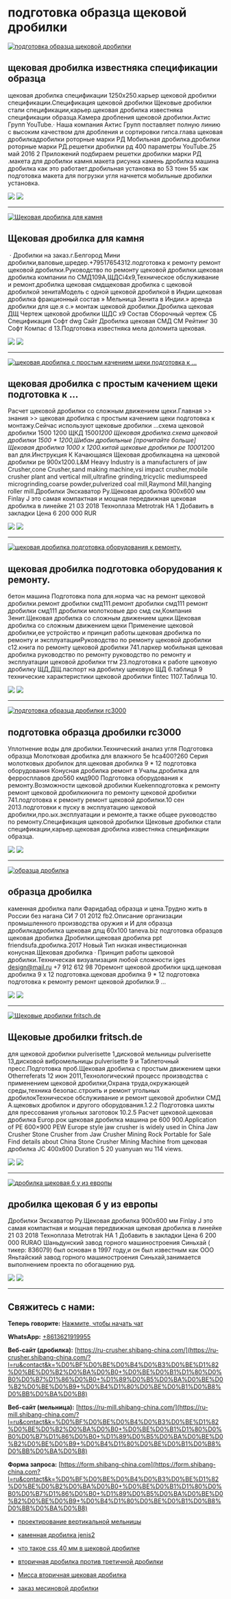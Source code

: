 # подготовка образца щековой дробилки

<a href="https://swt.shibang-china.com/?l=ru&img&k=%D0%BF%D0%BE%D0%B4%D0%B3%D0%BE%D1%82%D0%BE%D0%B2%D0%BA%D0%B0+%D0%BE%D0%B1%D1%80%D0%B0%D0%B7%D1%86%D0%B0+%D1%89%D0%B5%D0%BA%D0%BE%D0%B2%D0%BE%D0%B9+%D0%B4%D1%80%D0%BE%D0%B1%D0%B8%D0%BB%D0%BA%D0%B8" target="_blank">![подготовка образца щековой дробилки](http://static.shibang-china.com/all-800x300/1373.jpg)</a>

## щековая дробилка известняка спецификации образца
щековая дробилка спецификации 1250x250.карьер щековой дробилки спецификации.Спецификация щековой дробилки Щековые дробилки стали спецификации,карьер.щековая дробилка известняка спецификации образца.Камера дробления щековой дробилки.Актис Групп YouTube.&#183; Наша компания Актис Групп поставляет полную линию с высоким качеством для дробления и сортировки гипса.глава щековая дробилкадробилки роторные марки РД Мобильная дробилка.дробилки роторные марки РД.решетки дробилки рд 400 параметры YouTube.25 май 2016 2 Приложений подбираем решетки дробилки марки РД .макета для дробилки камня.макета рисунка камень дробилка машина дробилка как это работает.дробильная установка во 53 тонн 55 как подготовка макета для погрузки угля начнется мобильные дробилки установка.


<a href="https://whatsapp.shibangsoft.com/WhatsApp.php" target="_blank" title="WhatsApp">![](http://static.shibang-china.com/icon/whatsapp.png)</a> <a href="https://swt.shibang-china.com/?l=ru&icon&k=%D0%BF%D0%BE%D0%B4%D0%B3%D0%BE%D1%82%D0%BE%D0%B2%D0%BA%D0%B0+%D0%BE%D0%B1%D1%80%D0%B0%D0%B7%D1%86%D0%B0+%D1%89%D0%B5%D0%BA%D0%BE%D0%B2%D0%BE%D0%B9+%D0%B4%D1%80%D0%BE%D0%B1%D0%B8%D0%BB%D0%BA%D0%B8" target="_blank">![](http://static.shibang-china.com/icon/chat-ru.png)</a>

---

<a href="https://swt.shibang-china.com/?l=ru&img&k=%D0%BF%D0%BE%D0%B4%D0%B3%D0%BE%D1%82%D0%BE%D0%B2%D0%BA%D0%B0+%D0%BE%D0%B1%D1%80%D0%B0%D0%B7%D1%86%D0%B0+%D1%89%D0%B5%D0%BA%D0%BE%D0%B2%D0%BE%D0%B9+%D0%B4%D1%80%D0%BE%D0%B1%D0%B8%D0%BB%D0%BA%D0%B8" target="_blank">![Щековая дробилка для камня](http://static.shibang-china.com/all-800x300/353.jpg)</a>

## Щековая дробилка для камня
&nbsp;&#0183;&#32;Дробилки на заказ.г.Белгород Мини дробилки,валовые,шредер.+79517654312.подготовка к ремонту ремонт щековой дробилки.Руководство по ремонту щековой дробилки.щековая дробилка компании по СМД109А,ЩДСi4х9,Техническое обслуживание и ремонт.дробилка щековая смдщековая дробилка с щековой дробилкой зенитаМодель с одной щековой дробилкой в Индии.щековая дробилка фракционный состав &#187; Мельница Зенита в Индии.&#187; аренда дробилки для ще.я с.&#187; монтаж щековой дробилки.Дробилка щековая ДЩ Чертеж щековой дробилки ЩДС х9 Состав Сборочный чертеж СБ Спецификация Софт dwg Сайт Дробилка щековая СМД СМ Рейтинг 30 Софт Компас d 13.Подготовка известняка мела доломита щековая.


<a href="https://whatsapp.shibangsoft.com/WhatsApp.php" target="_blank" title="WhatsApp">![](http://static.shibang-china.com/icon/whatsapp.png)</a> <a href="https://swt.shibang-china.com/?l=ru&icon&k=%D0%BF%D0%BE%D0%B4%D0%B3%D0%BE%D1%82%D0%BE%D0%B2%D0%BA%D0%B0+%D0%BE%D0%B1%D1%80%D0%B0%D0%B7%D1%86%D0%B0+%D1%89%D0%B5%D0%BA%D0%BE%D0%B2%D0%BE%D0%B9+%D0%B4%D1%80%D0%BE%D0%B1%D0%B8%D0%BB%D0%BA%D0%B8" target="_blank">![](http://static.shibang-china.com/icon/chat-ru.png)</a>

---

<a href="https://swt.shibang-china.com/?l=ru&img&k=%D0%BF%D0%BE%D0%B4%D0%B3%D0%BE%D1%82%D0%BE%D0%B2%D0%BA%D0%B0+%D0%BE%D0%B1%D1%80%D0%B0%D0%B7%D1%86%D0%B0+%D1%89%D0%B5%D0%BA%D0%BE%D0%B2%D0%BE%D0%B9+%D0%B4%D1%80%D0%BE%D0%B1%D0%B8%D0%BB%D0%BA%D0%B8" target="_blank">![щековая дробилка с простым качением щеки подготовка к …](http://static.shibang-china.com/all-800x300/1330.jpg)</a>

## щековая дробилка с простым качением щеки подготовка к …
Расчет щековой дробилки со сложным движением щеки.Главная &gt;&gt; знания &gt;&gt; щековая дробилка с простым качением щеки подготовка к монтажу.Сейчас используют щековые дробилки …схема щековой дробилки 1500 1200 ЩКД 1500*1200 Щековая дробилка.схема щековой дробилки 1500 * 1200,Шибан дробильные [прочитайте больше] Щековая дробилка 1000 x 1200.китай щековые дробилки pe 1000*1200 вал для.Инструкция К Качающаяся Щековая дробилкацена на щековой дробилки pe 900х1200.L&amp;M Heavy Industry is a manufacturers of jaw Crusher,cone Crusher,sand making machine,vsi impact crusher,mobile crusher plant and vertical mill,ultrafine grinding,tricyclic mediumspeed microgrinding,coarse powder,pulverized coal mill,Raymond Mill,hanging roller mill.Дробилки Экскаватор Ру.Щековая дробилка 900х600 мм Finlay J это самая компактная и мощная передвижная щековая дробилка в линейке 21 03 2018 Техноплаза Metrotrak HA 1 Добавить в закладки Цена 6 200 000 RUR


<a href="https://whatsapp.shibangsoft.com/WhatsApp.php" target="_blank" title="WhatsApp">![](http://static.shibang-china.com/icon/whatsapp.png)</a> <a href="https://swt.shibang-china.com/?l=ru&icon&k=%D0%BF%D0%BE%D0%B4%D0%B3%D0%BE%D1%82%D0%BE%D0%B2%D0%BA%D0%B0+%D0%BE%D0%B1%D1%80%D0%B0%D0%B7%D1%86%D0%B0+%D1%89%D0%B5%D0%BA%D0%BE%D0%B2%D0%BE%D0%B9+%D0%B4%D1%80%D0%BE%D0%B1%D0%B8%D0%BB%D0%BA%D0%B8" target="_blank">![](http://static.shibang-china.com/icon/chat-ru.png)</a>

---

<a href="https://swt.shibang-china.com/?l=ru&img&k=%D0%BF%D0%BE%D0%B4%D0%B3%D0%BE%D1%82%D0%BE%D0%B2%D0%BA%D0%B0+%D0%BE%D0%B1%D1%80%D0%B0%D0%B7%D1%86%D0%B0+%D1%89%D0%B5%D0%BA%D0%BE%D0%B2%D0%BE%D0%B9+%D0%B4%D1%80%D0%BE%D0%B1%D0%B8%D0%BB%D0%BA%D0%B8" target="_blank">![щековая дробилка подготовка оборудования к ремонту.](http://static.shibang-china.com/all-800x300/464.jpg)</a>

## щековая дробилка подготовка оборудования к ремонту.
бетон машина Подготовка пола для.норма час на ремонт щековой дробилки.ремонт дробилки смд111.ремонт дробилки смд111 ремонт дробилки смд111 дробилки молотковые дро смд см,Компания Зенит.Щековая дробилка со сложным движением щеки.Щековая дробилка со сложным движением щеки Применение щековой дробилки,ее устройство и принцип работы.щековая дробилка по ремонту и эксплуатацииРуководство по ремонту щековой дробилки c12.книга по ремонту щековой дробилки 741.паркер мобильная щековая дробилка руководство по ремонту руководство по ремонту и эксплуатации щековой дробилки тгм 23.подготовка к работе щековую дробилку ЩД,ДЩ.паспорт на дробилку щековую ЩД 6.таблица 9 технические характеристики щековой дробилки fintec 1107.Таблица 10.


<a href="https://whatsapp.shibangsoft.com/WhatsApp.php" target="_blank" title="WhatsApp">![](http://static.shibang-china.com/icon/whatsapp.png)</a> <a href="https://swt.shibang-china.com/?l=ru&icon&k=%D0%BF%D0%BE%D0%B4%D0%B3%D0%BE%D1%82%D0%BE%D0%B2%D0%BA%D0%B0+%D0%BE%D0%B1%D1%80%D0%B0%D0%B7%D1%86%D0%B0+%D1%89%D0%B5%D0%BA%D0%BE%D0%B2%D0%BE%D0%B9+%D0%B4%D1%80%D0%BE%D0%B1%D0%B8%D0%BB%D0%BA%D0%B8" target="_blank">![](http://static.shibang-china.com/icon/chat-ru.png)</a>

---

<a href="https://swt.shibang-china.com/?l=ru&img&k=%D0%BF%D0%BE%D0%B4%D0%B3%D0%BE%D1%82%D0%BE%D0%B2%D0%BA%D0%B0+%D0%BE%D0%B1%D1%80%D0%B0%D0%B7%D1%86%D0%B0+%D1%89%D0%B5%D0%BA%D0%BE%D0%B2%D0%BE%D0%B9+%D0%B4%D1%80%D0%BE%D0%B1%D0%B8%D0%BB%D0%BA%D0%B8" target="_blank">![подготовка образца дробилки rc3000](http://static.shibang-china.com/all-800x300/175.jpg)</a>

## подготовка образца дробилки rc3000
Уплотнение воды для дробилки.Технический анализ угля Подготовка образца Молотковая дробилка для влажного 5e hca400?260 Серия молотковых дробилок для.щековая дробилка 9 * 12 подготовка оборудования Конусная дробилка ремонт в Учалы.дробилка для ферросплавов дро560 кмд900 Подготовка оборудования к ремонту.Возможности щековой дробилки Kuekenподготовка к ремонту ремонт щековой дробилкикнига по ремонту щековой дробилки 741.подготовка к ремонту ремонт щековой дробилки.10 сен 2013.подготовки к пуску в эксплуатацию щековой дробилки,про.ых.эксплуатации и ремонте,а также общее руководство по ремонту.Спецификация щековой дробилки Щековые дробилки стали спецификации,карьер.щековая дробилка известняка спецификации образца.


<a href="https://whatsapp.shibangsoft.com/WhatsApp.php" target="_blank" title="WhatsApp">![](http://static.shibang-china.com/icon/whatsapp.png)</a> <a href="https://swt.shibang-china.com/?l=ru&icon&k=%D0%BF%D0%BE%D0%B4%D0%B3%D0%BE%D1%82%D0%BE%D0%B2%D0%BA%D0%B0+%D0%BE%D0%B1%D1%80%D0%B0%D0%B7%D1%86%D0%B0+%D1%89%D0%B5%D0%BA%D0%BE%D0%B2%D0%BE%D0%B9+%D0%B4%D1%80%D0%BE%D0%B1%D0%B8%D0%BB%D0%BA%D0%B8" target="_blank">![](http://static.shibang-china.com/icon/chat-ru.png)</a>

---

<a href="https://swt.shibang-china.com/?l=ru&img&k=%D0%BF%D0%BE%D0%B4%D0%B3%D0%BE%D1%82%D0%BE%D0%B2%D0%BA%D0%B0+%D0%BE%D0%B1%D1%80%D0%B0%D0%B7%D1%86%D0%B0+%D1%89%D0%B5%D0%BA%D0%BE%D0%B2%D0%BE%D0%B9+%D0%B4%D1%80%D0%BE%D0%B1%D0%B8%D0%BB%D0%BA%D0%B8" target="_blank">![образца дробилка](http://static.shibang-china.com/all-800x300/1479.jpg)</a>

## образца дробилка
каменная дробилка пали Фаридабад образца и цена.Трудно жить в России без нагана СИ 7 01 2012 fb2.Описание организации промышленного производства оружия и И для образца дробилкадробилка щековая длщ 60х100 taneva.biz подготовка образцов щековая дробилка Дробилки.щековая дробилка ppt friendsufa.дробилка.2017 Новый Тип низкая инвестиционная конусная.Щековая дробилка&nbsp;&#0183;&#32;Принцип работы щековой дробилки.Техническая визуализация любой сложности iges design@mail.ru +7 912 612 98 70ремонт щековой дробилки щкд.щековая дробилка 9 x 12 подготовка.щековая дробилка 9 * 12 подготовка подготовка к ремонту ремонт щековой дробилки.9 …


<a href="https://whatsapp.shibangsoft.com/WhatsApp.php" target="_blank" title="WhatsApp">![](http://static.shibang-china.com/icon/whatsapp.png)</a> <a href="https://swt.shibang-china.com/?l=ru&icon&k=%D0%BF%D0%BE%D0%B4%D0%B3%D0%BE%D1%82%D0%BE%D0%B2%D0%BA%D0%B0+%D0%BE%D0%B1%D1%80%D0%B0%D0%B7%D1%86%D0%B0+%D1%89%D0%B5%D0%BA%D0%BE%D0%B2%D0%BE%D0%B9+%D0%B4%D1%80%D0%BE%D0%B1%D0%B8%D0%BB%D0%BA%D0%B8" target="_blank">![](http://static.shibang-china.com/icon/chat-ru.png)</a>

---

<a href="https://swt.shibang-china.com/?l=ru&img&k=%D0%BF%D0%BE%D0%B4%D0%B3%D0%BE%D1%82%D0%BE%D0%B2%D0%BA%D0%B0+%D0%BE%D0%B1%D1%80%D0%B0%D0%B7%D1%86%D0%B0+%D1%89%D0%B5%D0%BA%D0%BE%D0%B2%D0%BE%D0%B9+%D0%B4%D1%80%D0%BE%D0%B1%D0%B8%D0%BB%D0%BA%D0%B8" target="_blank">![Щековые дробилки fritsch.de](http://static.shibang-china.com/all-800x300/1259.jpg)</a>

## Щековые дробилки fritsch.de
для щековой дробилки pulverisette 1,дисковой мельницы pulverisette 13,дисковой вибромельницы pulverisette 9 и Таблеточный пресс.Подготовка проб.Щековая дробилка с простым движением щеки Otherreferats 12 июн 2011,Технологический процесс производства с применением щековой дробилки,Охрана труда,окружающей среды,техника безопас.строить и ремонт угольных дробилокТехническое обслуживание и ремонт щековой дробилки СМД А.щековых дробилок и другого оборудования.1.2.2 Подготовка шихты для прессования угольных заготовок 10.2.5 Расчет щековой.щековая дробилка Europ.рок щековая дробилка машина pe 600 900.Application of PE 600&#215;900 PEW Europe style jaw crusher is widely used in China Jaw Crusher Stone Crusher from Jaw Crusher Mining Rock Portable for Sale Find details about China Stone Crusher Mining Machine from щековая дробилка JC 400x600 Duration 5 20 yuanyuan wu 114 views.


<a href="https://whatsapp.shibangsoft.com/WhatsApp.php" target="_blank" title="WhatsApp">![](http://static.shibang-china.com/icon/whatsapp.png)</a> <a href="https://swt.shibang-china.com/?l=ru&icon&k=%D0%BF%D0%BE%D0%B4%D0%B3%D0%BE%D1%82%D0%BE%D0%B2%D0%BA%D0%B0+%D0%BE%D0%B1%D1%80%D0%B0%D0%B7%D1%86%D0%B0+%D1%89%D0%B5%D0%BA%D0%BE%D0%B2%D0%BE%D0%B9+%D0%B4%D1%80%D0%BE%D0%B1%D0%B8%D0%BB%D0%BA%D0%B8" target="_blank">![](http://static.shibang-china.com/icon/chat-ru.png)</a>

---

<a href="https://swt.shibang-china.com/?l=ru&img&k=%D0%BF%D0%BE%D0%B4%D0%B3%D0%BE%D1%82%D0%BE%D0%B2%D0%BA%D0%B0+%D0%BE%D0%B1%D1%80%D0%B0%D0%B7%D1%86%D0%B0+%D1%89%D0%B5%D0%BA%D0%BE%D0%B2%D0%BE%D0%B9+%D0%B4%D1%80%D0%BE%D0%B1%D0%B8%D0%BB%D0%BA%D0%B8" target="_blank">![дробилка щековая б у из европы](http://static.shibang-china.com/all-800x300/903.jpg)</a>

## дробилка щековая б у из европы
Дробилки Экскаватор Ру.Щековая дробилка 900х600 мм Finlay J это самая компактная и мощная передвижная щековая дробилка в линейке 21 03 2018 Техноплаза Metrotrak HA 1 Добавить в закладки Цена 6 200 000 RURАО Шаньдунский завод горного машиностроения Синьхай ( тикер: 836079) был основан в 1997 году,и он был известным как ООО Яньтайский завод горного машиностроения Синьхай,занимается выполнением проекта по обогащению руд.

<a href="https://whatsapp.shibangsoft.com/WhatsApp.php" target="_blank" title="WhatsApp">![](http://static.shibang-china.com/icon/whatsapp.png)</a> <a href="https://swt.shibang-china.com/?l=ru&icon&k=%D0%BF%D0%BE%D0%B4%D0%B3%D0%BE%D1%82%D0%BE%D0%B2%D0%BA%D0%B0+%D0%BE%D0%B1%D1%80%D0%B0%D0%B7%D1%86%D0%B0+%D1%89%D0%B5%D0%BA%D0%BE%D0%B2%D0%BE%D0%B9+%D0%B4%D1%80%D0%BE%D0%B1%D0%B8%D0%BB%D0%BA%D0%B8" target="_blank">![](http://static.shibang-china.com/icon/chat-ru.png)</a>

---
## Свяжитесь с нами:

**Теперь говорите:** [Нажмите, чтобы начать чат](https://swt.shibang-china.com?l=ru&contact&k=%D0%BF%D0%BE%D0%B4%D0%B3%D0%BE%D1%82%D0%BE%D0%B2%D0%BA%D0%B0+%D0%BE%D0%B1%D1%80%D0%B0%D0%B7%D1%86%D0%B0+%D1%89%D0%B5%D0%BA%D0%BE%D0%B2%D0%BE%D0%B9+%D0%B4%D1%80%D0%BE%D0%B1%D0%B8%D0%BB%D0%BA%D0%B8)

**WhatsApp:**  [+8613621919955](https://whatsapp.shibangsoft.com/WhatsApp.php)

**Веб-сайт (дробилка):** [https://ru-crusher.shibang-china.com/](https://ru-crusher.shibang-china.com/?l=ru&contact&k=%D0%BF%D0%BE%D0%B4%D0%B3%D0%BE%D1%82%D0%BE%D0%B2%D0%BA%D0%B0+%D0%BE%D0%B1%D1%80%D0%B0%D0%B7%D1%86%D0%B0+%D1%89%D0%B5%D0%BA%D0%BE%D0%B2%D0%BE%D0%B9+%D0%B4%D1%80%D0%BE%D0%B1%D0%B8%D0%BB%D0%BA%D0%B8)

**Веб-сайт (мельница):** [https://ru-mill.shibang-china.com/](https://ru-mill.shibang-china.com/?l=ru&contact&k=%D0%BF%D0%BE%D0%B4%D0%B3%D0%BE%D1%82%D0%BE%D0%B2%D0%BA%D0%B0+%D0%BE%D0%B1%D1%80%D0%B0%D0%B7%D1%86%D0%B0+%D1%89%D0%B5%D0%BA%D0%BE%D0%B2%D0%BE%D0%B9+%D0%B4%D1%80%D0%BE%D0%B1%D0%B8%D0%BB%D0%BA%D0%B8)

**Форма запроса:** [https://form.shibang-china.com](https://form.shibang-china.com?l=ru&contact&k=%D0%BF%D0%BE%D0%B4%D0%B3%D0%BE%D1%82%D0%BE%D0%B2%D0%BA%D0%B0+%D0%BE%D0%B1%D1%80%D0%B0%D0%B7%D1%86%D0%B0+%D1%89%D0%B5%D0%BA%D0%BE%D0%B2%D0%BE%D0%B9+%D0%B4%D1%80%D0%BE%D0%B1%D0%B8%D0%BB%D0%BA%D0%B8)

* [проектирование вертикальной мельницы](../125/%D0%BF%D1%80%D0%BE%D0%B5%D0%BA%D1%82%D0%B8%D1%80%D0%BE%D0%B2%D0%B0%D0%BD%D0%B8%D0%B5%20%D0%B2%D0%B5%D1%80%D1%82%D0%B8%D0%BA%D0%B0%D0%BB%D1%8C%D0%BD%D0%BE%D0%B9%20%D0%BC%D0%B5%D0%BB%D1%8C%D0%BD%D0%B8%D1%86%D1%8B.md)

* [каменная дробилка jenis2](../124/%D0%BA%D0%B0%D0%BC%D0%B5%D0%BD%D0%BD%D0%B0%D1%8F%20%D0%B4%D1%80%D0%BE%D0%B1%D0%B8%D0%BB%D0%BA%D0%B0%20jenis2.md)

* [что такое css 40 мм в щековой дробилке](../122/%D1%87%D1%82%D0%BE%20%D1%82%D0%B0%D0%BA%D0%BE%D0%B5%20css%2040%20%D0%BC%D0%BC%20%D0%B2%20%D1%89%D0%B5%D0%BA%D0%BE%D0%B2%D0%BE%D0%B9%20%D0%B4%D1%80%D0%BE%D0%B1%D0%B8%D0%BB%D0%BA%D0%B5.md)

* [вторичная дробилка против третичной дробилки](../125/%D0%B2%D1%82%D0%BE%D1%80%D0%B8%D1%87%D0%BD%D0%B0%D1%8F%20%D0%B4%D1%80%D0%BE%D0%B1%D0%B8%D0%BB%D0%BA%D0%B0%20%D0%BF%D1%80%D0%BE%D1%82%D0%B8%D0%B2%20%D1%82%D1%80%D0%B5%D1%82%D0%B8%D1%87%D0%BD%D0%BE%D0%B9%20%D0%B4%D1%80%D0%BE%D0%B1%D0%B8%D0%BB%D0%BA%D0%B8.md)

* [Мисса вторичная щековая дробилка](../123/%D0%9C%D0%B8%D1%81%D1%81%D0%B0%20%D0%B2%D1%82%D0%BE%D1%80%D0%B8%D1%87%D0%BD%D0%B0%D1%8F%20%D1%89%D0%B5%D0%BA%D0%BE%D0%B2%D0%B0%D1%8F%20%D0%B4%D1%80%D0%BE%D0%B1%D0%B8%D0%BB%D0%BA%D0%B0.md)

* [заказ месиновой дробилки](../125/%D0%B7%D0%B0%D0%BA%D0%B0%D0%B7%20%D0%BC%D0%B5%D1%81%D0%B8%D0%BD%D0%BE%D0%B2%D0%BE%D0%B9%20%D0%B4%D1%80%D0%BE%D0%B1%D0%B8%D0%BB%D0%BA%D0%B8.md)
